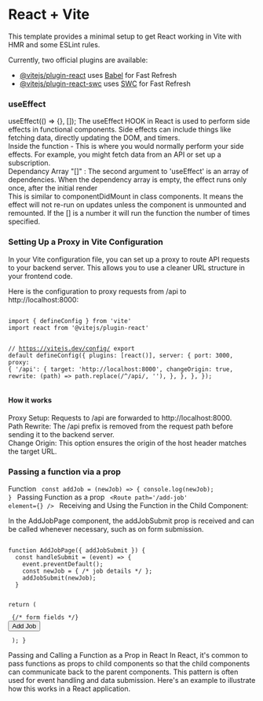# React + Vite

This template provides a minimal setup to get React working in Vite with HMR and some ESLint rules.

Currently, two official plugins are available:

- [@vitejs/plugin-react](https://github.com/vitejs/vite-plugin-react/blob/main/packages/plugin-react/README.md) uses [Babel](https://babeljs.io/) for Fast Refresh
- [@vitejs/plugin-react-swc](https://github.com/vitejs/vite-plugin-react-swc) uses [SWC](https://swc.rs/) for Fast Refresh

### useEffect 
<bold>useEffect(() => {}, []);</bold>
The useEffect <bold>HOOK</bold> in React is used to perform side effects in functional components. Side effects can include things like fetching data, directly updating the DOM, and timers.<br>
Inside the function - This is where you would normally perform your side effects. For example, you might fetch data from an API or set up a subscription.<br>
Dependancy Array "[]" : The second argument to 'useEffect' is an array of dependencies. When the dependency array is empty, the effect runs only once, after the initial render<br>
This is similar to componentDidMount in class components. It means the effect will not re-run on updates unless the component is unmounted and remounted. If the [] is a number it will run the function the number of times specified.

### Setting Up a Proxy in Vite Configuration
In your Vite configuration file, you can set up a proxy to route API requests to your backend server. This allows you to use a cleaner URL structure in your frontend code.<br>

Here is the configuration to proxy requests from /api to http://localhost:8000:

<code style="width:100%"> 
import { defineConfig } from 'vite'
import react from '@vitejs/plugin-react'

// https://vitejs.dev/config/
export default defineConfig({
  plugins: [react()],
  server: {
    port: 3000,
    proxy: {
      '/api': {
        target: 'http://localhost:8000',
        changeOrigin: true,
        rewrite: (path) => path.replace(/^\/api/, ''),
      },
    },
  },
});     
</code>

#### How it works
Proxy Setup: Requests to /api are forwarded to http://localhost:8000.<br>
Path Rewrite: The /api prefix is removed from the request path before sending it to the backend server.<br>
Change Origin: This option ensures the origin of the host header matches the target URL.<br>

### Passing a function via a prop
Function
<code>
 const addJob = (newJob) => {
    console.log(newJob);
  }
</code>
Passing Function as a prop
<code>
<Route path='/add-job' element={<AddJobPage addJobSubmit={addJob}/>} />
</code>
Receiving and Using the Function in the Child Component:
<p>In the AddJobPage component, the addJobSubmit prop is received and can be called whenever necessary, such as on form submission.</p>
<code>
function AddJobPage({ addJobSubmit }) {
  const handleSubmit = (event) => {
    event.preventDefault();
    const newJob = { /* job details */ };
    addJobSubmit(newJob);
  }

  return (
    <form onSubmit={handleSubmit}>
      {/* form fields */}
      <button type="submit">Add Job</button>
    </form>
  );
}
</code>
<p>Passing and Calling a Function as a Prop in React
In React, it's common to pass functions as props to child components so that the child components can communicate back to the parent components. This pattern is often used for event handling and data submission. Here's an example to illustrate how this works in a React application.</p>

